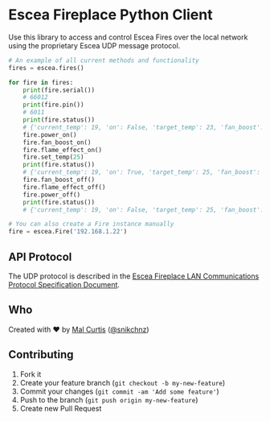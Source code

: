 # Escea Fireplace Python Client

Use this library to access and control Escea Fires over the local network using the proprietary Escea UDP message
protocol.

```py
# An example of all current methods and functionality
fires = escea.fires()

for fire in fires:
    print(fire.serial())
    # 66012
    print(fire.pin())
    # 6011
    print(fire.status())
    # {'current_temp': 19, 'on': False, 'target_temp': 23, 'fan_boost': False, 'flame_effect': False}
    fire.power_on()
    fire.fan_boost_on()
    fire.flame_effect_on()
    fire.set_temp(25)
    print(fire.status())
    # {'current_temp': 19, 'on': True, 'target_temp': 25, 'fan_boost': True, 'flame_effect': True}
    fire.fan_boost_off()
    fire.flame_effect_off()
    fire.power_off()
    print(fire.status())
    # {'current_temp': 19, 'on': False, 'target_temp': 25, 'fan_boost': False, 'flame_effect': False}
```

```py
# You can also create a Fire instance manually
fire = escea.Fire('192.168.1.22')
```

## API Protocol

The UDP protocol is described in the
[Escea Fireplace LAN Communications Protocol Specification Document](https://github.com/snikch/escea/files/644165/630260_3.Escea.Fireplace.LAN.Comms.Spec.pdf).

## Who

Created with ♥ by [Mal Curtis](http://github.com/snikch) ([@snikchnz](http://twitter.com/snikchnz))

## Contributing

1. Fork it
2. Create your feature branch (`git checkout -b my-new-feature`)
3. Commit your changes (`git commit -am 'Add some feature'`)
4. Push to the branch (`git push origin my-new-feature`)
5. Create new Pull Request
